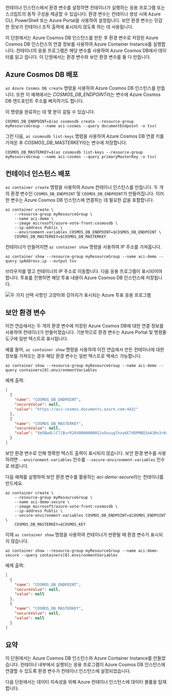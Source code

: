 컨테이너 인스턴스에서 환경 변수를 설정하면 컨테이너가 실행하는 응용 프로그램 또는 스크립트의 동적 구성을 제공할 수 있습니다. 환경 변수는 컨테이너 생성 시에 Azure CLI, PowerShell 또는 Azure Portal을 사용하여 설정됩니다. 보안 환경 변수는 민감한 정보가 컨테이너 조작 출력에 표시되지 않도록 하는 데 사용됩니다.

이 단원에서는 Azure Cosmos DB 인스턴스를 만든 후 환경 변수로 저장된 Azure Cosmos DB 인스턴스의 연결 정보를 사용하여 Azure Container Instance를 실행합니다. 컨테이너의 응용 프로그램은 해당 변수를 사용하여 Azure Cosmos DB에서 데이터를 읽고 씁니다. 이 단원에서는 환경 변수와 보안 환경 변수를 둘 다 만듭니다.

## <a name="deploy-azure-cosmos-db"></a>Azure Cosmos DB 배포

`az Azure Cosmos DB create` 명령을 사용하여 Azure Cosmos DB 인스턴스를 만듭니다. 또한 이 예제에서는 *COSMOS_DB_ENDPOINT*라는 변수에 Azure Cosmos DB 엔드포인트 주소를 배치하기도 합니다.

이 명령을 완료하는 데 몇 분이 걸릴 수 있습니다.

```azurecli
COSMOS_DB_ENDPOINT=$(az cosmosdb create --resource-group myResourceGroup --name aci-cosmos --query documentEndpoint -o tsv)
```

그런 다음, `az cosmosdb list-keys` 명령을 사용하여 Azure Cosmos DB 연결 키를 가져온 후 *COSMOS_DB_MASTERKEY*라는 변수에 저장합니다.

```azurecli
COSMOS_DB_MASTERKEY=$(az cosmosdb list-keys --resource-group myResourceGroup --name aci-cosmos --query primaryMasterKey -o tsv)
```

## <a name="deploy-a-container-instance"></a>컨테이너 인스턴스 배포

`az container create` 명령을 사용하여 Azure 컨테이너 인스턴스를 만듭니다. 두 개의 환경 변수인 `COSMOS_DB_ENDPOINT` 및 `COSMOS_DB_ENDPOINT`가 만들어집니다. 이러한 변수는 Azure Cosmos DB 인스턴스에 연결하는 데 필요한 값을 포함합니다.

```azurecli
az container create \
    --resource-group myResourceGroup \
    --name aci-demo \
    --image microsoft/azure-vote-front:cosmosdb \
    --ip-address Public \
    --environment-variables COSMOS_DB_ENDPOINT=$COSMOS_DB_ENDPOINT \
    COSMOS_DB_MASTERKEY=$COSMOS_DB_MASTERKEY
```

컨테이너가 만들어지면 `az container show` 명령을 사용하여 IP 주소를 가져옵니다.

```azurecli
az container show --resource-group myResourceGroup --name aci-demo --query ipAddress.ip --output tsv
```

브라우저를 열고 컨테이너의 IP 주소로 이동합니다. 다음 응용 프로그램이 표시되어야 합니다. 투표를 진행하면 해당 투표 내용이 Azure Cosmos DB 인스턴스에 저장됩니다.

![두 가지 선택 사항인 고양이와 강아지가 표시되는 Azure 투표 응용 프로그램](../media-draft/azure-vote.png)

## <a name="secured-environment-variables"></a>보안 환경 변수

이전 연습에서는 두 개의 환경 변수에 저장된 Azure Cosmos DB에 대한 연결 정보를 사용하여 컨테이너가 만들어졌습니다. 기본적으로 환경 변수는 Azure Portal 및 명령줄 도구에 일반 텍스트로 표시됩니다.

예를 들어, `az container show` 명령을 사용하여 이전 연습에서 만든 컨테이너에 대한 정보를 가져오는 경우 해당 환경 변수는 일반 텍스트로 액세스 가능합니다.

```azurecli
az container show --resource-group myResourceGroup --name aci-demo --query containers[0].environmentVariables
```

예제 출력:

```json
[
  {
    "name": "COSMOS_DB_ENDPOINT",
    "secureValue": null,
    "value": "https://aci-cosmos.documents.azure.com:443/"
  },
  {
    "name": "COSMOS_DB_MASTERKEY",
    "secureValue": null,
    "value": "Xm5BwdLlCllBvrR26V00000000S2uOusuglhzwkE7dOPMBQ3oA30n3rKd8PKA13700000000095ynys863Ghgw=="
  }
]
```

보안 환경 변수로 인해 명확한 텍스트 출력이 표시되지 않습니다. 보안 환경 변수를 사용하려면 `--environment-variables` 인수를 `--secure-environment-variables` 인수로 바꿉니다.

다음 예제를 실행하여 보안 환경 변수를 활용하는 *aci-demo-secure*라는 컨테이너를 만드세요.

```azurecli
az container create \
    --resource-group myResourceGroup \
    --name aci-demo-secure \
    --image microsoft/azure-vote-front:cosmosdb \
    --ip-address Public \
    --secure-environment-variables COSMOS_DB_ENDPOINT=$COSMOS_ENDPOINT \
    COSMOS_DB_MASTERKEY=$COSMOS_KEY
```

이제 `az container show` 명령을 사용하여 컨테이너가 반환될 때 환경 변수가 표시되지 않습니다.

```azurecli
az container show --resource-group myResourceGroup --name aci-demo-secure --query containers[0].environmentVariables
```

예제 출력:

```json
[
  {
    "name": "COSMOS_DB_ENDPOINT",
    "secureValue": null,
    "value": null
  },
  {
    "name": "COSMOS_DB_MASTERKEY",
    "secureValue": null,
    "value": null
  }
]
```

## <a name="summary"></a>요약

이 단원에서는 Azure Cosmos DB 인스턴스와 Azure Container Instance를 만들었습니다. 컨테이너 내부에서 실행되는 응용 프로그램이 Azure Cosmos DB 인스턴스에 연결할 수 있도록 환경 변수가 컨테이너 인스턴스에 설정되었습니다.

다음 단원에서는 데이터 지속성을 위해 Azure 컨테이너 인스턴스에 데이터 볼륨을 탑재합니다.

